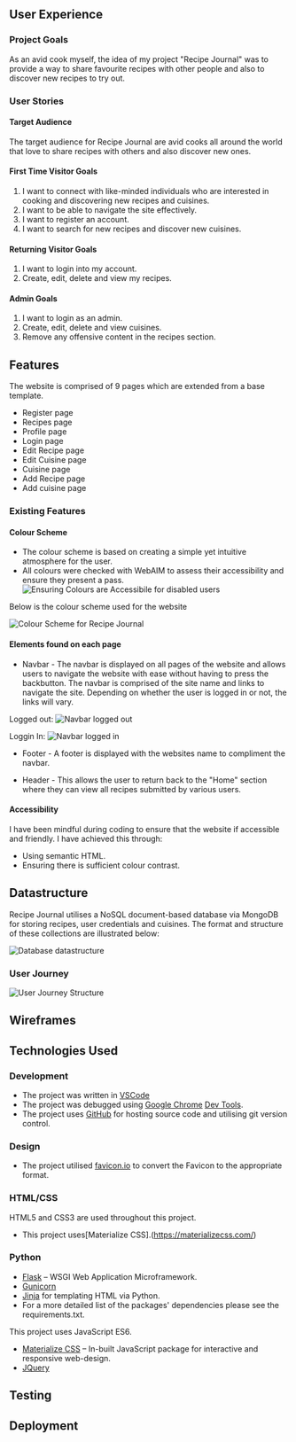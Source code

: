 ## User Experience

### Project Goals

As an avid cook myself, the idea of my project "Recipe Journal" was to provide a way to share favourite recipes with other people and also to discover new recipes to try out.

### User Stories

#### Target Audience

The target audience for Recipe Journal are avid cooks all around the world that love to share recipes with others and also discover new ones.

#### First Time Visitor Goals

1. I want to connect with like-minded individuals who are interested in cooking and discovering new recipes and cuisines.
2. I want to be able to navigate the site effectively.
3. I want to register an account.
4. I want to search for new recipes and discover new cuisines.

#### Returning Visitor Goals

1. I want to login into my account.
2. Create, edit, delete and view my recipes.

#### Admin Goals
1. I want to login as an admin.
2. Create, edit, delete and view cuisines.
3. Remove any offensive content in the recipes section.

## Features

The website is comprised of 9 pages which are extended from a base template.

* Register page
* Recipes page
* Profile page
* Login page
* Edit Recipe page
* Edit Cuisine page
* Cuisine page
* Add Recipe page
* Add cuisine page

### Existing Features

#### Colour Scheme

* The colour scheme is based on creating a simple yet intuitive atmosphere for the user.
* All colours were checked with WebAIM to assess their accessibility and ensure they present a pass.
![Ensuring Colours are Accessibile for disabled users](documentation/accessibility.png)

Below is the colour scheme used for the website

![Colour Scheme for Recipe Journal](documentation/colour%20pallete.png)

#### Elements found on each page

* Navbar - The navbar is displayed on all pages of the website and allows users to navigate the website with ease without having to press the backbutton. The navbar is comprised of the site name and links to navigate the site. Depending on whether the user is logged in or not, the links will vary.

Logged out:
![Navbar logged out](documentation/navbar.png)

Loggin In:
![Navbar logged in](documentation/navbar2.png)

* Footer - A footer is displayed with the websites name to compliment the navbar.

* Header - This allows the user to return back to the "Home" section where they can view all recipes submitted by various users.

#### Accessibility

I have been mindful during coding to ensure that the website if accessible and friendly. I have achieved this through:

* Using semantic HTML.
* Ensuring there is sufficient colour contrast.

## Datastructure

Recipe Journal utilises a NoSQL document-based database via MongoDB for storing recipes, user credentials and cuisines. The format and structure of these collections are illustrated below:

![Database datastructure](documentation/database.png)

### User Journey

![User Journey Structure](documentation/user_journey.png)

## Wireframes

## Technologies Used

### Development

* The project was written in [VSCode](https://code.visualstudio.com/)
* The project was debugged using [Google Chrome](https://www.google.com/intl/en_uk/chrome/) [Dev Tools](https://developers.google.com/web/tools/chrome-devtools).
* The project uses [GitHub](https://github.com/) for hosting source code and utilising git version control.

### Design

* The project utilised [favicon.io](https://favicon.io/favicon-converter/) to convert the Favicon to the appropriate format.

### HTML/CSS

HTML5 and CSS3 are used throughout this project.

* This project uses[Materialize CSS].(https://materializecss.com/)

### Python

* [Flask](https://flask.palletsprojects.com/en/1.1.x/) – WSGI Web Application Microframework.
* [Gunicorn](https://gunicorn.org/)
* [Jinja](https://jinja.palletsprojects.com/en/2.11.x/) for templating HTML via Python.
* For a more detailed list of the packages' dependencies please see the requirements.txt.

This project uses JavaScript ES6.

* [Materialize CSS](https://github.com/materializecss/materialize) – In-built JavaScript package for interactive and responsive web-design.
* [JQuery](https://jquery.com/)

## Testing

## Deployment

